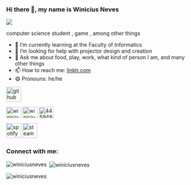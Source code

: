 ### Hi there 👋, my name is Winicius Neves
![](https://cdn.discordapp.com/attachments/1022281132282237018/1119666716373426278/Inserir_um_titulo_1.png)

computer science student , game , among other things

- 🌱 I’m currently learning  at the Faculty of Informatics 
- 🤔 I’m looking for help with projector design and creation 
- 💬 Ask me about food, play, work, what kind of person I am, and many other things 
- 📫 How to reach me: [linktr.com](https://linktr.ee/winiciusneves?utm_source=linktree_admin_share) 
- 😄 Pronouns: he/he 


[<img src='https://cdn.jsdelivr.net/npm/simple-icons@3.0.1/icons/github.svg' alt='github' height='40'>](https://github.com/WiniciusNeves)  

<a href="https://linkedin.com/in/winicius-neves-4b9257268" target="blank"><img align="center" src="https://raw.githubusercontent.com/rahuldkjain/github-profile-readme-generator/master/src/images/icons/Social/linked-in-alt.svg" alt="winicius-neves-4b9257268" height="30" width="40" /></a>
<a href="https://instagram.com/winicius_neves" target="blank"><img align="center" src="https://raw.githubusercontent.com/rahuldkjain/github-profile-readme-generator/master/src/images/icons/Social/instagram.svg" alt="winicius_neves" height="30" width="40" /></a>
<a href="https://discord.gg/445948747344773121" target="blank"><img align="center" src="https://raw.githubusercontent.com/rahuldkjain/github-profile-readme-generator/master/src/images/icons/Social/discord.svg" alt="445948747344773121" height="30" width="40" /></a>
</p>

[<img src='https://cdn.jsdelivr.net/npm/simple-icons@3.0.1/icons/spotify.svg' alt='spotify' height='40'>](https://open.spotify.com/user/216uvwispazv76kqo2zzup44a?si=73a9b379e4ed4c6b&nd=1) 
[<img src='https://cdn.jsdelivr.net/npm/simple-icons@3.0.1/icons/steam.svg' alt='steam' height='40'>](https://steamcommunity.com/id/winiciusneves/)  



<h3 align="left">Connect with me:</h3>
<p align="left">
</p>

<p><img align="left" src="https://github-readme-stats.vercel.app/api/top-langs?username=winiciusneves&show_icons=true&theme=dark&title_color=6125b1&text_color=ffffff&bg_color=000000&hide_border=true&locale=en&layout=compact" alt="winiciusneves" /></p>

<p>&nbsp;<img align="center" src="https://github-readme-stats.vercel.app/api?username=winiciusneves&show_icons=true&theme=dark&title_color=5d25b1&text_color=ffffff&bg_color=000000&hide_border=true&locale=en" alt="winiciusneves" /></p>

<p><img align="center" src="https://github-readme-streak-stats.herokuapp.com/?user=winiciusneves&theme=dark" alt="winiciusneves" /></p>

